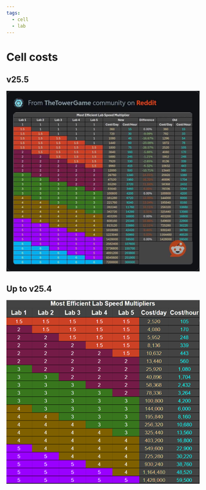 ```yaml
---
tags:
  - cell
  - lab
---
```


# Cell costs

## v25.5

![cell-cost](../assets/images/cell-cost-v25_5.jpg)

## Up to v25.4

![cell-cost](../assets/images/cell-cost.png)